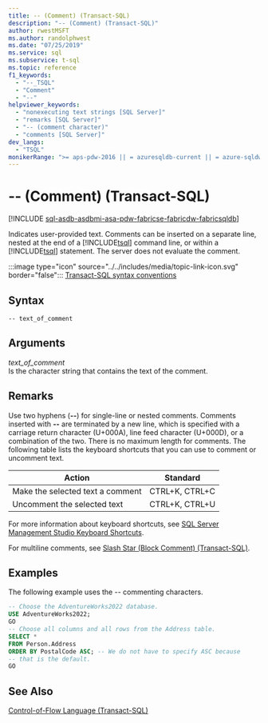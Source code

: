 ```yaml
---
title: -- (Comment) (Transact-SQL)
description: "-- (Comment) (Transact-SQL)"
author: rwestMSFT
ms.author: randolphwest
ms.date: "07/25/2019"
ms.service: sql
ms.subservice: t-sql
ms.topic: reference
f1_keywords:
  - "--_TSQL"
  - "Comment"
  - "--"
helpviewer_keywords:
  - "nonexecuting text strings [SQL Server]"
  - "remarks [SQL Server]"
  - "-- (comment character)"
  - "comments [SQL Server]"
dev_langs:
  - "TSQL"
monikerRange: ">= aps-pdw-2016 || = azuresqldb-current || = azure-sqldw-latest || >= sql-server-2016 || >= sql-server-linux-2017 || = azuresqldb-mi-current || =fabric"
---
```


# -- (Comment) (Transact-SQL)

[!INCLUDE [sql-asdb-asdbmi-asa-pdw-fabricse-fabricdw-fabricsqldb](../../includes/applies-to-version/sql-asdb-asdbmi-asa-pdw-fabricse-fabricdw-fabricsqldb.md)]

Indicates user-provided text. Comments can be inserted on a separate line, nested at the end of a [!INCLUDE[tsql](../../includes/tsql-md.md)] command line, or within a [!INCLUDE[tsql](../../includes/tsql-md.md)] statement. The server does not evaluate the comment.  
  
:::image type="icon" source="../../includes/media/topic-link-icon.svg" border="false"::: [Transact-SQL syntax conventions](../../t-sql/language-elements/transact-sql-syntax-conventions-transact-sql.md)  
  
## Syntax  
  
```syntaxsql
-- text_of_comment  
```  
  
## Arguments
 *text_of_comment*  
 Is the character string that contains the text of the comment.  
  
## Remarks  
Use two hyphens (**--**) for single-line or nested comments. Comments inserted with **--** are terminated by a new line, which is specified with a carriage return character (U+000A), line feed character (U+000D), or a combination of the two. There is no maximum length for comments. The following table lists the keyboard shortcuts that you can use to comment or uncomment text.
  
|Action|Standard|  
|------------|--------------|  
|Make the selected text a comment|CTRL+K, CTRL+C|  
|Uncomment the selected text|CTRL+K, CTRL+U|  
  
 For more information about keyboard shortcuts, see [SQL Server Management Studio Keyboard Shortcuts](../../ssms/sql-server-management-studio-keyboard-shortcuts.md).  
  
 For multiline comments, see [Slash Star &#40;Block Comment&#41; &#40;Transact-SQL&#41;](../../t-sql/language-elements/slash-star-comment-transact-sql.md).  
  
## Examples  
 The following example uses the -- commenting characters.  
  
```sql  
-- Choose the AdventureWorks2022 database.  
USE AdventureWorks2022;  
GO  
-- Choose all columns and all rows from the Address table.  
SELECT *  
FROM Person.Address  
ORDER BY PostalCode ASC; -- We do not have to specify ASC because   
-- that is the default.  
GO  
```  
  
## See Also  
 [Control-of-Flow Language &#40;Transact-SQL&#41;](~/t-sql/language-elements/control-of-flow.md)  
  
  
